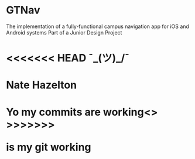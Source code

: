 # GTNav
The implementation of a fully-functional campus navigation app for iOS and Android systems
Part of a Junior Design Project

<<<<<<< HEAD
¯\_(ツ)_/¯
=======
# Nate Hazelton
<h1>Yo my commits are working<>
>>>>>>>

is my git working